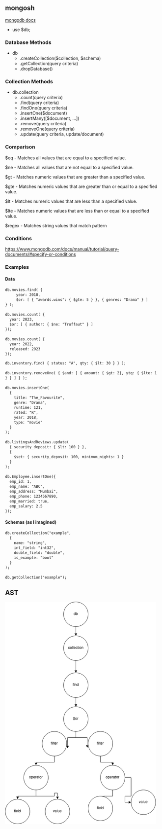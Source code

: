 ## mongosh

<a href="https://www.mongodb.com/docs/manual/reference/method/">
mongodb docs
</a>

- use $db;

### Database Methods 
- db
  - .createCollection($collection, $schema)
  - .getCollection(query criteria)
  - .dropDatabase()

### Collection Methods
- db.collection
  - .count(query criteria)
  - .find(query criteria)
  - .findOne(query criteria)
  - .insertOne($document)
  - .insertMany([$document, ...])
  - .remove(query criteria)
  - .removeOne(query criteria)
  - .update(query criteria, update/document)

### Comparison
$eq - Matches all values that are equal to a specified value.

$ne - Matches all values that are not equal to a specified value.

$gt - Matches numeric values that are greater than a specified value.

$gte - Matches numeric values that are greater than or equal to a specified value.

$lt - Matches numeric values that are less than a specified value.

$lte - Matches numeric values that are less than or equal to a specified value.

$regex - Matches string values that match pattern

### Conditions
https://www.mongodb.com/docs/manual/tutorial/query-documents/#specify-or-conditions


### Examples

#### Data
```
db.movies.find( {
     year: 2010,
     $or: [ { "awards.wins": { $gte: 5 } }, { genres: "Drama" } ]
} );

db.movies.count( {
  year: 2023,
  $or: [ { author: { $ne: "Truffaut" } ]
});

db.movies.count( {
  year: 2022,
  released: 2023
});
```

```
db.inventory.find( { status: "A", qty: { $lt: 30 } } );

db.inventory.removeOne( { $and: [ { amount: { $gt: 2}, ytq: { $lte: 1 } } ] } );

db.movies.insertOne(
  {
    title: "The_Favourite",
    genre: "Drama",
    runtime: 121,
    rated: "R",
    year: 2018,
    type: "movie"
  }
);

db.listingsAndReviews.update(
  { security_deposit: { $lt: 100 } },
  {
    $set: { security_deposit: 100, minimum_nights: 1 }
  }
);

db.Employee.insertOne({
  emp_id: 1,
  emp_name: "ABC",
  emp_address: "Mumbai", 
  emp_phone: 1234567890,
  emp_married: true,
  emp_salary: 2.5
});
```

#### Schemas (as I imagined)
```
db.createCollection("example", 
  {
    name: "string",
    int_field: "int32",
    double_field: "double",
    is_example: "bool"
  } 
);

db.getCollection("example");
```


## AST
![ast](AST.png)